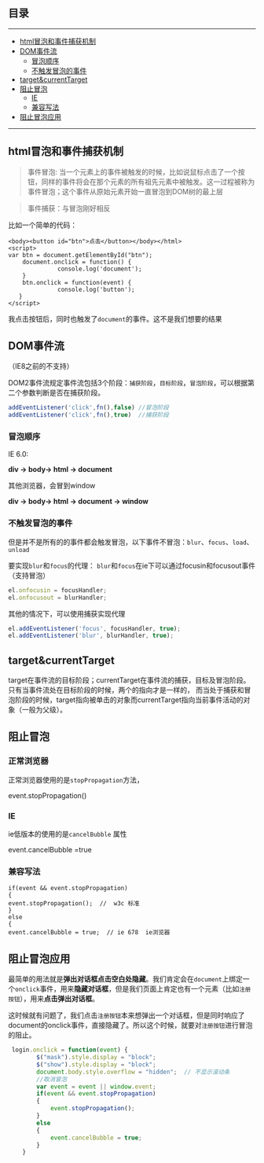 ## 目录
---
- [html冒泡和事件捕获机制](#html冒泡和事件捕获机制)
- [DOM事件流](#DOM事件流)
  - [冒泡顺序](#冒泡顺序)
  - [不触发冒泡的事件](#不触发冒泡的事件)
- [target&currentTarget](#target&currentTarget)
- [阻止冒泡](#阻止冒泡)
  - [IE](#IE)
  - [兼容写法](#兼容写法)
- [阻止冒泡应用](#阻止冒泡应用)
---

## html冒泡和事件捕获机制

> 事件冒泡: 当一个元素上的事件被触发的时候，比如说鼠标点击了一个按钮，同样的事件将会在那个元素的所有祖先元素中被触发。这一过程被称为事件冒泡；这个事件从原始元素开始一直冒泡到DOM树的最上层

> 事件捕获：与冒泡刚好相反

比如一个简单的代码：

```
<body><button id="btn">点击</button></body></html>
<script>    
var btn = document.getElementById("btn");
    document.onclick = function() {
              console.log('document');    
    }
    btn.onclick = function(event) {
              console.log('button');   
   }
</script>
```

我点击按钮后，同时也触发了`document`的事件。这不是我们想要的结果

## DOM事件流

（IE8之前的不支持）

DOM2事件流规定事件流包括3个阶段：`捕获阶段`，`目标阶段`，`冒泡阶段`，可以根据第二个参数判断是否在捕获阶段。

```js
addEventListener('click',fn(),false) //冒泡阶段
addEventListener('click',fn(),true)  //捕获阶段
```

### 冒泡顺序

IE 6.0:

**div -> body-> html -> document**

其他浏览器，会冒到window

**div -> body-> html -> document -> window**

### 不触发冒泡的事件

但是并不是所有的的事件都会触发冒泡，以下事件不冒泡：`blur`、`focus`、`load`、`unload`

要实现`blur`和`focus`的代理：
`blur`和`focus`在ie下可以通过focusin和focusout事件（支持冒泡）
```js
el.onfocusin = focusHandler;
el.onfocusout = blurHandler;
```
其他的情况下，可以使用捕获实现代理
```js
el.addEventListener('focus', focusHandler, true);
el.addEventListener('blur', blurHandler, true);
```
## target&currentTarget

target在事件流的目标阶段；currentTarget在事件流的捕获，目标及冒泡阶段。只有当事件流处在目标阶段的时候，两个的指向才是一样的， 而当处于捕获和冒泡阶段的时候，target指向被单击的对象而currentTarget指向当前事件活动的对象（一般为父级）。

## 阻止冒泡

### 正常浏览器

正常浏览器使用的是`stopPropagation`方法，

event.stopPropagation()

### IE

ie低版本的使用的是`cancelBubble` 属性

event.cancelBubble =true

### 兼容写法

```
if(event && event.stopPropagation)         
{              
event.stopPropagation();  //  w3c 标准          
}          
else          
{            
event.cancelBubble = true;  // ie 678  ie浏览器 
```

## 阻止冒泡应用

最简单的用法就是**弹出对话框点击空白处隐藏**。我们肯定会在`document`上绑定一个`onclick`事件，用来**隐藏对话框**，但是我们页面上肯定也有一个元素（比如`注册按钮`），用来**点击弹出对话框**。

这时候就有问题了，我们点击`注册按钮`本来想弹出一个对话框，但是同时响应了document的onclick事件，直接隐藏了。所以这个时候，就要对`注册按钮`进行冒泡的阻止。

```js
 login.onclick = function(event) {
        $("mask").style.display = "block";
        $("show").style.display = "block";
        document.body.style.overflow = "hidden";  // 不显示滚动条
        //取消冒泡
        var event = event || window.event;
        if(event && event.stopPropagation)
        {
            event.stopPropagation();
        }
        else
        {
            event.cancelBubble = true;
        }
    }
```

